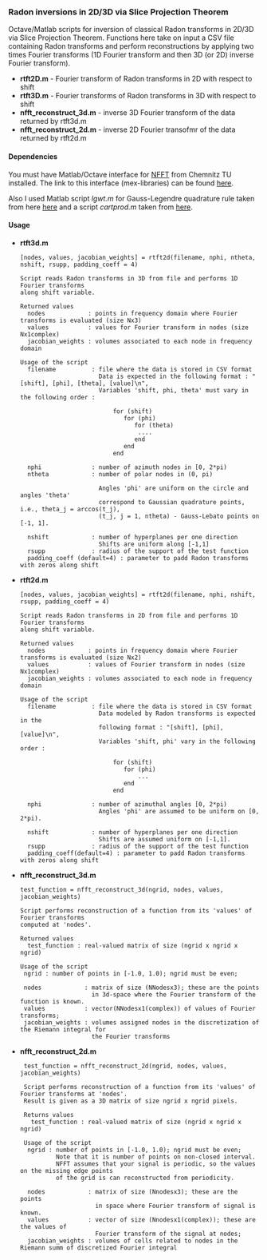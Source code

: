 ### Radon inversions in 2D/3D via Slice Projection Theorem

Octave/Matlab scripts for inversion of classical Radon transforms in 2D/3D via Slice Projection Theorem. 
Functions here take on input a CSV file containing Radon transforms and perform reconstructions by applying 
two times Fourier transforms (1D Fourier transform and then 3D (or 2D) inverse Fourier transform).

  * **rtft2D.m** - Fourier transform of Radon transforms in 2D with respect to shift
  * **rtft3D.m** - Fourier transforms of Radon transforms in 3D with respect to shift
  * **nfft_reconstruct_3d.m** - inverse 3D Fourier transform of the data returned by rtft3d.m
  * **nfft_reconstruct_2d.m** - inverse 2D Fourier transofmr of the data returned by rtft2d.m


#### Dependencies

   You must have Matlab/Octave interface for [NFFT](https://www-user.tu-chemnitz.de/~potts/nfft/) from Chemnitz TU installed. 
   The link to this interface (mex-libraries) can be found [here](https://www-user.tu-chemnitz.de/~potts/nfft/download.php).
   
   Also I used Matlab script *lgwt.m* for Gauss-Legendre quadrature rule taken from here [here](https://fr.mathworks.com/matlabcentral/fileexchange/4540-legendre-gauss-quadrature-weights-and-nodes?requestedDomain=) and a script *cartprod.m* 
   taken from [here](https://fr.mathworks.com/matlabcentral/fileexchange/5475-cartprod-cartesian-product-of-multiple-sets).

#### Usage

 * **rtft3d.m**
 
       [nodes, values, jacobian_weights] = rtft2d(filename, nphi, ntheta, nshift, rsupp, padding_coeff = 4)
       
       Script reads Radon transforms in 3D from file and performs 1D Fourier transforms 
       along shift variable. 
       
       Returned values
         nodes            : points in frequency domain where Fourier transforms is evaluated (size Nx3)
         values           : values for Fourier transform in nodes (size Nx1complex)
         jacobian_weights : volumes associated to each node in frequency domain

       Usage of the script
         filename          : file where the data is stored in CSV format
                             Data is expected in the following format : "[shift], [phi], [theta], [value]\n",
                             Variables 'shift, phi, theta' must vary in the following order : 
                 
                                 for (shift) 
                                    for (phi) 
                                       for (theta)
                                        ....
                                       end
                                    end
                                 end
                                      
         nphi              : number of azimuth nodes in [0, 2*pi)
         ntheta            : number of polar nodes in (0, pi)
        
                             Angles 'phi' are uniform on the circle and angles 'theta' 
                             correspond to Gaussian quadrature points, i.e., theta_j = arccos(t_j), 
                             (t_j, j = 1, ntheta) - Gauss-Lebato points on [-1, 1]. 

         nshift            : number of hyperplanes per one direction
                             Shifts are uniform along [-1,1]
         rsupp             : radius of the support of the test function
         padding_coeff (default=4) : parameter to padd Radon transforms with zeros along shift
 
 * **rtft2d.m**
 
       [nodes, values, jacobian_weights] = rtft2d(filename, nphi, nshift, rsupp, padding_coeff = 4)
       
       Script reads Radon transforms in 2D from file and performs 1D Fourier transforms 
       along shift variable. 
       
       Returned values
         nodes            : points in frequency domain where Fourier transforms is evaluated (size Nx2)
         values           : values of Fourier transform in nodes (size Nx1complex)
         jacobian_weights : volumes associated to each node in frequency domain

       Usage of the script
         filename          : file where the data is stored in CSV format
                             Data modeled by Radon transforms is expected in the 
                             following format : "[shift], [phi], [value]\n",
                             Variables 'shift, phi' vary in the following order : 
                 
                                 for (shift) 
                                    for (phi) 
                                        ...
                                    end
                                 end
                                      
         nphi              : number of azimuthal angles [0, 2*pi)
                             Angles 'phi' are assumed to be uniform on [0, 2*pi).

         nshift            : number of hyperplanes per one direction
                             Shifts are assumed uniform on [-1,1].
         rsupp             : radius of the support of the test function
         padding_coeff(default=4) : parameter to padd Radon transforms with zeros along shift
 
 * **nfft_reconstruct_3d.m**
 
       test_function = nfft_reconstruct_3d(ngrid, nodes, values, jacobian_weights)
       
       Script performs reconstruction of a function from its 'values' of Fourier transforms 
       computed at 'nodes'.

       Returned values 
         test_function : real-valued matrix of size (ngrid x ngrid x ngrid)

       Usage of the script
        ngrid : number of points in [-1.0, 1.0); ngrid must be even;
        
        nodes            : matrix of size (NNodesx3); these are the points 
                           in 3d-space where the Fourier transform of the function is known. 
        values           : vector(NNodesx1(complex)) of values of Fourier transforms;
        jacobian_weights : volumes assigned nodes in the discretization of the Riemann integral for 
                           the Fourier transforms
        
* **nfft_reconstruct_2d.m**
 
       test_function = nfft_reconstruct_2d(ngrid, nodes, values, jacobian_weights)
       
       Script performs reconstruction of a function from its 'values' of Fourier transforms at 'nodes'. 
       Result is given as a 3D matrix of size ngrid x ngrid pixels. 

       Returns values 
         test_function : real-valued matrix of size (ngrid x ngrid x ngrid)

       Usage of the script
        ngrid : number of points in [-1.0, 1.0); ngrid must be even;
                Note that it is number of points on non-closed interval. 
                NFFT assumes that your signal is periodic, so the values on the missing edge points
                of the grid is can reconstructed from periodicity.  
        
        nodes            : matrix of size (Nnodesx3); these are the points 
                           in space where Fourier transform of signal is known. 
        values           : vector of size (Nnodesx1(complex)); these are the values of 
                           Fourier transform of the signal at nodes;
        jacobian_weights : volumes of cells related to nodes in the Riemann summ of discretized Fourier integral

